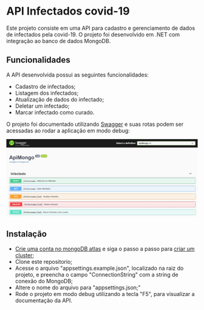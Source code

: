 <h1>API Infectados covid-19</h1>
<p>
    Este projeto consiste em uma API para cadastro e gerenciamento de dados de infectados pela covid-19. O projeto foi desenvolvido em .NET  com integração ao banco de dados MongoDB.
</p>
<h2>Funcionalidades</h2>
<p>A API desenvolvida possui as seguintes funcionalidades:</p>
<ul>
    <li>Cadastro de infectados;</li>
    <li>Listagem dos infectados;</li>
    <li>Atualização de dados do infectado;</li>
    <li>Deletar um infectado;</li>
    <li>Marcar infectado como curado.</li>
</ul>
<p>
    O projeto foi documentado utilizando <a href="https://swagger.io/">Swagger</a> e  suas rotas podem ser acessadas ao rodar a aplicação em modo debug:
</p>
<img src="./images/Swagger.jpg"/>

<h2>Instalação</h2>
<ul>
    <li><a href="https://www.mongodb.com/cloud/atlas">Crie uma conta no mongoDB atlas</a> e siga o passo a passo para <a href="https://docs.atlas.mongodb.com/tutorial/create-new-cluster/">criar um cluster</a>;</li>
    <li>Clone este repositorio;</li>
	<li>Acesse o arquivo "appsettings.example.json", localizado na raiz do projeto, e preencha o campo  "ConnectionString" com a string de conexão do MongoDB;</li>
	<li>Altere o nome do arquivo para "appsettings.json;"</li>
    <li>Rode o projeto em modo debug utilizando a tecla "F5", para visualizar a documentação da API.</li>
</ul>


